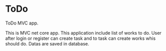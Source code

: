# ToDo
ToDo MVC app. 

This is MVC net core app. This application include list of works to do. 
User after login or register can create task and to task can create works whis should do. 
Datas are saved in database.
